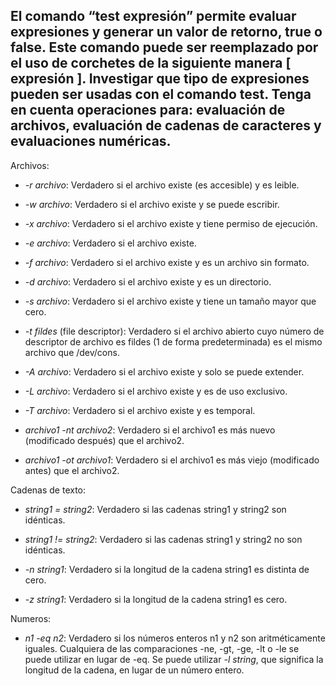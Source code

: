 ## El comando “test expresión” permite evaluar expresiones y generar un valor de retorno, true o false. Este comando puede ser reemplazado por el uso de corchetes de la siguiente manera [ expresión ]. Investigar que tipo de expresiones pueden ser usadas con el comando test. Tenga en cuenta operaciones para: evaluación de archivos, evaluación de cadenas de caracteres y evaluaciones numéricas.

Archivos:
- *-r archivo*: Verdadero si el archivo existe (es accesible) y es leible. 

- *-w archivo*: Verdadero si el archivo existe y se puede escribir.

- *-x archivo*: Verdadero si el archivo existe y tiene permiso de ejecución.

- *-e archivo*: Verdadero si el archivo existe.

- *-f archivo*: Verdadero si el archivo existe y es un archivo sin formato.

- *-d archivo*: Verdadero si el archivo existe y es un directorio.

- *-s archivo*: Verdadero si el archivo existe y tiene un tamaño mayor que cero.

- *-t fildes* (file descriptor): Verdadero si el archivo abierto cuyo número de descriptor de archivo es fildes (1 de forma predeterminada) es el mismo archivo que /dev/cons. 

- *-A archivo*: Verdadero si el archivo existe y solo se puede extender.

- *-L archivo*: Verdadero si el archivo existe y es de uso exclusivo.

- *-T archivo*: Verdadero si el archivo existe y es temporal.

- *archivo1 -nt archivo2*: Verdadero si el archivo1 es más nuevo (modificado después) que el archivo2.

- *archivo1 -ot archivo1*: Verdadero si el archivo1 es más viejo (modificado antes) que el archivo2.

Cadenas de texto:

- *string1 = string2*: Verdadero si las cadenas string1 y string2 son idénticas.

- *string1 != string2*: Verdadero si las cadenas string1 y string2 no son idénticas.

- *-n string1*: Verdadero si la longitud de la cadena string1 es distinta de cero.

- *-z string1*: Verdadero si la longitud de la cadena string1 es cero.

Numeros:

- *n1 -eq n2*: Verdadero si los números enteros n1 y n2 son aritméticamente iguales. Cualquiera de las comparaciones -ne, -gt, -ge, -lt o -le se puede utilizar en lugar de -eq. Se puede utilizar *-l string*, que significa la longitud de la cadena, en lugar de un número entero.
